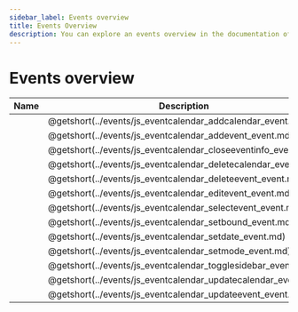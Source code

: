 ```yaml
---
sidebar_label: Events overview
title: Events Overview
description: You can explore an events overview in the documentation of the DHTMLX JavaScript Event Calendar library. Browse developer guides and API reference, try out code examples and live demos, and download a free 30-day evaluation version of DHTMLX Event Calendar.
---
```


# Events overview

| Name                                                    | Description                                                    |
| ------------------------------------------------------- | -------------------------------------------------------------- |
| [](../events/js_eventcalendar_addcalendar_event.md)     | @getshort(../events/js_eventcalendar_addcalendar_event.md)     |
| [](../events/js_eventcalendar_addevent_event.md)        | @getshort(../events/js_eventcalendar_addevent_event.md)        |
| [](../events/js_eventcalendar_closeeventinfo_event.md)  | @getshort(../events/js_eventcalendar_closeeventinfo_event.md)  |
| [](../events/js_eventcalendar_deletecalendar_event.md)  | @getshort(../events/js_eventcalendar_deletecalendar_event.md)  |
| [](../events/js_eventcalendar_deleteevent_event.md)     | @getshort(../events/js_eventcalendar_deleteevent_event.md)     |
| [](../events/js_eventcalendar_editevent_event.md)       | @getshort(../events/js_eventcalendar_editevent_event.md)       |
| [](../events/js_eventcalendar_selectevent_event.md)     | @getshort(../events/js_eventcalendar_selectevent_event.md)     |
| [](../events/js_eventcalendar_setbound_event.md)        | @getshort(../events/js_eventcalendar_setbound_event.md)        |
| [](../events/js_eventcalendar_setdate_event.md)         | @getshort(../events/js_eventcalendar_setdate_event.md)         |
| [](../events/js_eventcalendar_setmode_event.md)         | @getshort(../events/js_eventcalendar_setmode_event.md)         |
| [](../events/js_eventcalendar_togglesidebar_event.md)   | @getshort(../events/js_eventcalendar_togglesidebar_event.md)   |
| [](../events/js_eventcalendar_updatecalendar_event.md)  | @getshort(../events/js_eventcalendar_updatecalendar_event.md)  |
| [](../events/js_eventcalendar_updateevent_event.md)     | @getshort(../events/js_eventcalendar_updateevent_event.md)     |

